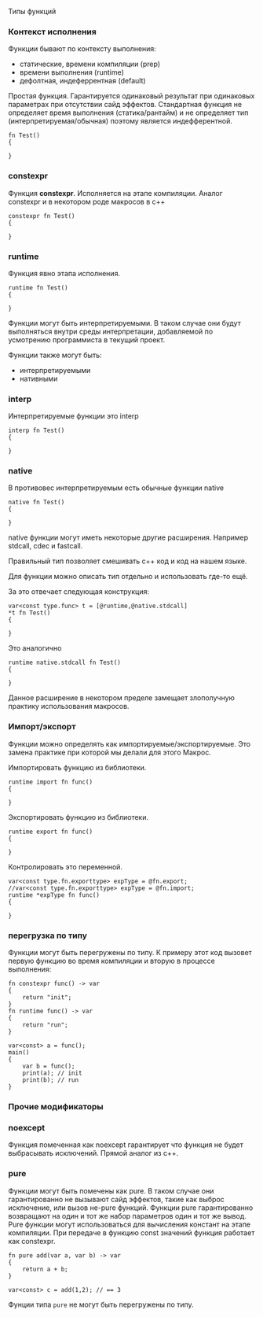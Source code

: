 Типы функций

### Контекст исполнения

Функции бывают по контексту выполнения:

- статические, времени компиляции (prep)
- времени выполнения (runtime)
- дефолтная, индеферрентная (default)

Простая функция. Гарантируется одинаковый результат при одинаковых параметрах при отсутствии сайд эффектов. Стандартная функция не определяет время выполнения (статика/рантайм) и не определяет тип (интерпретируемая/обычная) поэтому является индефферентной.

```
fn Test()
{

}
```

### constexpr
Функция **constexpr**. Исполняется на этапе компиляции. Аналог constexpr и в некотором роде макросов в с++
```
constexpr fn Test()
{

}
```

### runtime
Функция явно этапа исполнения.
```
runtime fn Test()
{

}
```

Функции могут быть интерпретируемыми. В таком случае они будут выполняться внутри среды интерпретации, добавляемой по усмотрению программиста в текущий проект.

Функции также могут быть:

- интерпретируемыми
- нативными

### interp
Интерпретируемые функции это interp
```
interp fn Test()
{

}
```

### native
В противовес интерпретируемым есть обычные функции native
```
native fn Test()
{

}
```

native функции могут иметь некоторые другие расширения. Например stdcall, cdec и fastcall.

Правильный тип позволяет смешивать c++ код и код на нашем языке.

Для функции можно описать тип отдельно и использовать где-то ещё.

За это отвечает следующая конструкция:
```
var<const type.func> t = [@runtime,@native.stdcall]
*t fn Test()
{

}
```

Это аналогично
```
runtime native.stdcall fn Test()
{

}
```

Данное расширение в некотором пределе замещает злополучную практику использования макросов.

### Импорт/экспорт
Функции можно определять как импортируемые/экспортируемые.
Это замена практике при которой мы делали для этого
Макрос.

Импортировать функцию из библиотеки.
```
runtime import fn func()
{

}
```

Экспортировать функцию из библиотеки.
```
runtime export fn func()
{

}
```

Контролировать это переменной.
```
var<const type.fn.exporttype> expType = @fn.export;
//var<const type.fn.exporttype> expType = @fn.import;
runtime *expType fn func()
{

}
```
### перегрузка по типу
Функции могут быть перегружены по типу. К примеру этот код вызовет
первую функцию во время компиляции и вторую в процессе выполнения:
```
fn constexpr func() -> var
{
    return "init";
}
fn runtime func() -> var
{
    return "run";
}

var<const> a = func();
main()
{
    var b = func();
    print(a); // init
    print(b); // run
}
```
 
### Прочие модификаторы

### noexcept
Функция помеченная как noexcept гарантирует что функция не будет выбрасывать исключений. Прямой аналог из c++.

### pure
Функции могут быть помечены как pure. В таком случае они гарантированно не вызывают сайд эффектов, такие как выброс исключение, или вызов не-pure функций.
Функции pure гарантированно возвращают на один и тот же набор параметров один и тот же вывод.
Pure функции могут использоваться для вычисления констант на этапе компиляции. При передаче в функцию const значений функция работает как constexpr.
```
fn pure add(var a, var b) -> var
{
    return a + b;
}

var<const> c = add(1,2); // == 3
```

Фунции типа `pure` не могут быть перегружены по типу.